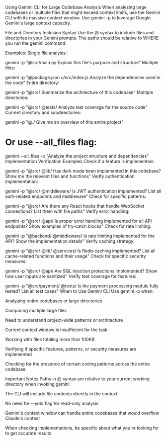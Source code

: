 Using Gemini CLI for Large Codebase Analysis
When analyzing large codebases or multiple files that might exceed context limits, use the Gemini CLI with its massive context window. Use gemini -p to leverage Google Gemini's large context capacity.

File and Directory Inclusion Syntax
Use the @ syntax to include files and directories in your Gemini prompts. The paths should be relative to WHERE you run the gemini command:

Examples:
Single file analysis:

gemini -p "@src/main.py Explain this file's purpose and structure"
Multiple files:

gemini -p "@package.json u/src/index.js Analyze the dependencies used in the code"
Entire directory:

gemini -p "@src/ Summarize the architecture of this codebase"
Multiple directories:

gemini -p "@src/ @tests/ Analyze test coverage for the source code"
Current directory and subdirectories:

gemini -p "@./ Give me an overview of this entire project"
# Or use --all_files flag:
gemini --all_files -p "Analyze the project structure and dependencies"
Implementation Verification Examples
Check if a feature is implemented:

gemini -p "@src/ @lib/ Has dark mode been implemented in this codebase? Show me the relevant files and functions"
Verify authentication implementation:

gemini -p "@src/ @middleware/ Is JWT authentication implemented? List all auth-related endpoints and middleware"
Check for specific patterns:

gemini -p "@src/ Are there any React hooks that handle WebSocket connections? List them with file paths"
Verify error handling:

gemini -p "@src/ @api/ Is proper error handling implemented for all API endpoints? Show examples of try-catch blocks"
Check for rate limiting:

gemini -p "@backend/ @middleware/ Is rate limiting implemented for the API? Show the implementation details"
Verify caching strategy:

gemini -p "@src/ @lib/ @services/ Is Redis caching implemented? List all cache-related functions and their usage"
Check for specific security measures:

gemini -p "@src/ @api/ Are SQL injection protections implemented? Show how user inputs are sanitized"
Verify test coverage for features:

gemini -p "@src/payment/ @tests/ Is the payment processing module fully tested? List all test cases"
When to Use Gemini CLI
Use gemini -p when:

Analyzing entire codebases or large directories

Comparing multiple large files

Need to understand project-wide patterns or architecture

Current context window is insufficient for the task

Working with files totaling more than 100KB

Verifying if specific features, patterns, or security measures are implemented

Checking for the presence of certain coding patterns across the entire codebase

Important Notes
Paths in @ syntax are relative to your current working directory when invoking gemini

The CLI will include file contents directly in the context

No need for --yolo flag for read-only analysis

Gemini's context window can handle entire codebases that would overflow Claude's context

When checking implementations, be specific about what you're looking for to get accurate results
